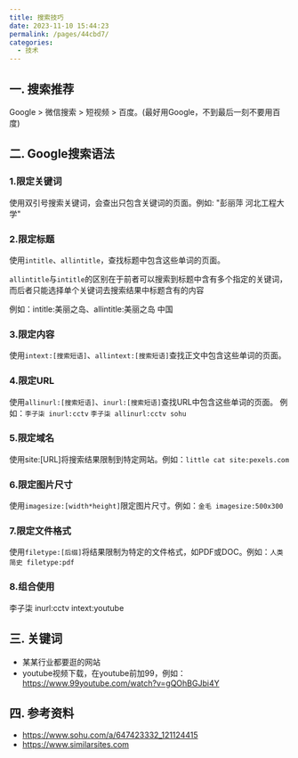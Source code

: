 ```yaml
---
title: 搜索技巧
date: 2023-11-10 15:44:23
permalink: /pages/44cbd7/
categories:
  - 技术
---
```


## 一. 搜索推荐

Google > 微信搜索 > 短视频 > 百度。(最好用Google，不到最后一刻不要用百度)

## 二. Google搜索语法

### 1.限定关键词

使用双引号搜索关键词，会查出只包含关键词的页面。例如: "彭丽萍 河北工程大学"

### 2.限定标题

使用`intitle`、`allintitle`，查找标题中包含这些单词的页面。

`allintitle`与`intitle`的区别在于前者可以搜索到标题中含有多个指定的关键词，而后者只能选择单个关键词去搜索结果中标题含有的内容

例如：intitle:美丽之岛、allintitle:美丽之岛 中国

### 3.限定内容

使用`intext:[搜索短语]`、`allintext:[搜索短语]`查找正文中包含这些单词的页面。

### 4.限定URL

使用`allinurl:[搜索短语]`、`inurl:[搜索短语]`查找URL中包含这些单词的页面。
例如：`李子柒 inurl:cctv` `李子柒 allinurl:cctv sohu`

### 5.限定域名

使用site:[URL]将搜索结果限制到特定网站。例如：`little cat site:pexels.com`

### 6.限定图片尺寸

使用`imagesize:[width*height]`限定图片尺寸。例如：`金毛 imagesize:500x300`

### 7.限定文件格式

使用`filetype:[后缀]`将结果限制为特定的文件格式，如PDF或DOC。例如：`人类简史 filetype:pdf`

### 8.组合使用

李子柒 inurl:cctv intext:youtube

## 三. 关键词

- 某某行业都要逛的网站
- youtube视频下载，在youtube前加99，例如：https://www.99youtube.com/watch?v=gQOhBGJbi4Y

## 四. 参考资料

- https://www.sohu.com/a/647423332_121124415
- https://www.similarsites.com

